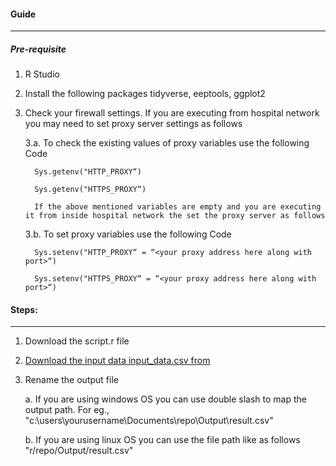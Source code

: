 #### Guide 
---
##### Pre-requisite 

1. R Studio

2. Install the following packages tidyverse, eeptools, ggplot2

3. Check your firewall settings. If you are executing from hospital network you may need to set proxy server settings as follows

   3.a. To check the existing values of proxy variables use the following Code
   
         Sys.getenv("HTTP_PROXY“)
        
         Sys.getenv("HTTPS_PROXY“)
         
         If the above mentioned variables are empty and you are executing it from inside hospital network the set the proxy server as follows
         
   3.b. To set proxy variables use the following Code
     
         Sys.setenv("HTTP_PROXY“ = “<your proxy address here along with port>“)
   
         Sys.setenv("HTTPS_PROXY“ = “<your proxy address here along with port>“)

#### Steps:
---
1. Download the script.r file 
2. [Download the input data input_data.csv from](../Aufgabenblock_A/a_2_ablage_zur_alterspyramiden/a_2_1_projektbereich/)

3. Rename the output file 

   a. If you are using windows OS you can use double slash to map the output path. For eg., "c:\\users\\yourusername\\Documents\\repo\\Output\\result.csv"
  
    b. If you are using linux OS you can use the file path like as follows "r/repo/Output/result.csv"
